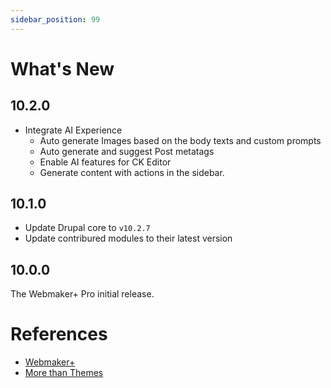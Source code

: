```yaml
---
sidebar_position: 99
---
```


# What's New

## 10.2.0
* Integrate AI Experience
   * Auto generate Images based on the body texts and custom prompts
   * Auto generate and suggest Post metatags
   * Enable AI features for CK Editor
   * Generate content with actions in the sidebar. 

## 10.1.0
* Update Drupal core to `v10.2.7`
* Update contribured modules to their latest version

## 10.0.0

The Webmaker+ Pro initial release.

# References

- [Webmaker+](https://webmaker.morethanthemes.com/)
- [More than Themes](https://morethanthemes.com/)

